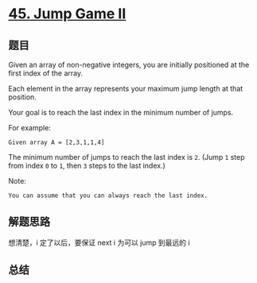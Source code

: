 # [45. Jump Game II](https://leetcode.com/problems/jump-game-ii/)

## 题目
Given an array of non-negative integers, you are initially positioned at the first index of the array.

Each element in the array represents your maximum jump length at that position.

Your goal is to reach the last index in the minimum number of jumps.

For example:
```
Given array A = [2,3,1,1,4]
```
The minimum number of jumps to reach the last index is `2`. (Jump `1` step from index `0` to `1`, then `3` steps to the last index.)

Note:
```
You can assume that you can always reach the last index.
```

## 解题思路
想清楚，i 定了以后，要保证 next i 为可以 jump 到最远的 i

## 总结



